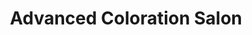 ---
title: "Advanced Coloration Salon"
url: /buford/advanced-coloration-salon/
shop: hairdresser
---